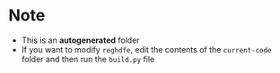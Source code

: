 # Note

- This is an **autogenerated** folder
- If you want to modify `reghdfe`, edit the contents of the `current-code` folder and then run the `build.py` file

